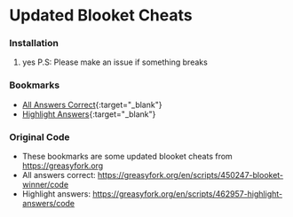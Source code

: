 # Updated Blooket Cheats

### Installation
1. yes
P.S: Please make an issue if something breaks

### Bookmarks
- [All Answers Correct](/AllAnswersCorrect.js?raw=true){:target="_blank"}
- [Highlight Answers](/HighlightAnswers.js?raw=true){:target="_blank"}

### Original Code
- These bookmarks are some updated blooket cheats from https://greasyfork.org
- All answers correct: https://greasyfork.org/en/scripts/450247-blooket-winner/code
- Highlight answers: https://greasyfork.org/en/scripts/462957-highlight-answers/code
